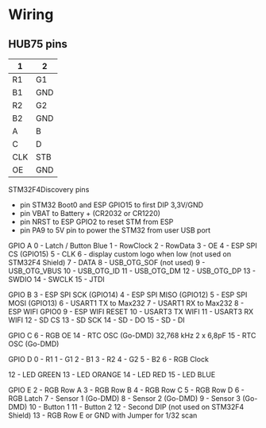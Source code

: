 Wiring
===
HUB75 pins
---

| 1 | 2 |
| --- | --- |
| R1 |  G1 |
| B1 | GND |
| R2 | G2 |
| B2 | GND |
| A | B |
| C | D |
| CLK | STB |
| OE | GND |


STM32F4Discovery pins

- pin STM32 Boot0 and ESP GPIO15 to first DIP 3,3V/GND
- pin VBAT to Battery + (CR2032 or CR1220)
- pin NRST to ESP GPIO2 to reset STM from ESP
- pin PA9 to 5V pin to power the STM32 from user USB port

GPIO A
0 - Latch / Button Blue
1 - RowClock
2 - RowData
3 - OE
4 - ESP SPI CS (GPIO15)
5 - CLK
6 - display custom logo when low (not used on STM32F4 Shield)
7 - DATA
8 - USB_OTG_SOF (not used)
9 - USB_OTG_VBUS
10 - USB_OTG_ID
11 - USB_OTG_DM
12 - USB_OTG_DP
13 - SWDIO
14 - SWCLK
15 - JTDI

GPIO B
3 - ESP SPI SCK (GPIO14)
4 - ESP SPI MISO (GPIO12)
5 - ESP SPI MOSI (GPIO13)
6 - USART1 TX to Max232
7 - USART1 RX to Max232
8 - ESP WIFI GPIO0
9 - ESP WIFI RESET
10 - USART3 TX WIFI
11 - USART3 RX WIFI
12 - SD CS
13 - SD SCK
14 - SD - DO
15 - SD - DI

GPIO C
6 - RGB OE
14 - RTC OSC (Go-DMD) 32,768 kHz 2 x 6,8pF
15 - RTC OSC (Go-DMD)

GPIO D
0 - R1
1 - G1
2 - B1
3 - R2
4 - G2
5 - B2
6 - RGB Clock

12 - LED GREEN
13 - LED ORANGE
14 - LED RED
15 - LED BLUE

GPIO E
2 - RGB Row A
3 - RGB Row B
4 - RGB Row C
5 - RGB Row D
6 - RGB Latch
7 - Sensor 1 (Go-DMD)
8 - Sensor 2 (Go-DMD)
9 - Sensor 3 (Go-DMD)
10 - Button 1
11 - Button 2
12 - Second DIP (not used on STM32F4 Shield)
13 - RGB Row E or GND with Jumper for 1/32 scan



